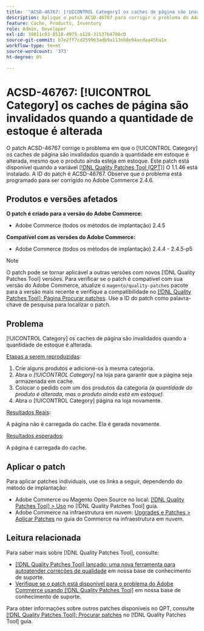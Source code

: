 ```yaml
---
title: '"ACSD-46767: [!UICONTROL Category] os caches de página são invalidados quando a quantidade de estoque é alterada'
description: Aplique o patch ACSD-46767 para corrigir o problema do Adobe Commerce em que o [!UICONTROL Category] os caches de página são invalidados quando a quantidade em estoque é alterada, mesmo que o produto ainda esteja em estoque.
feature: Cache, Products, Inventory
role: Admin, Developer
exl-id: 39811c03-8518-4975-a128-31537b4706c0
source-git-commit: b7e2ff7cd259963adb9a113eb8e94acdaa45ba1e
workflow-type: tm+mt
source-wordcount: '373'
ht-degree: 0%

---
```


# ACSD-46767: [!UICONTROL Category] os caches de página são invalidados quando a quantidade de estoque é alterada

O patch ACSD-46767 corrige o problema em que o [!UICONTROL Category] os caches de página são invalidados quando a quantidade em estoque é alterada, mesmo que o produto ainda esteja em estoque. Este patch está disponível quando a variável [[!DNL Quality Patches Tool (QPT)]](/help/announcements/adobe-commerce-announcements/magento-quality-patches-released-new-tool-to-self-serve-quality-patches.md) O 1.1.46 está instalado. A ID do patch é ACSD-46767. Observe que o problema está programado para ser corrigido no Adobe Commerce 2.4.6.

## Produtos e versões afetados

**O patch é criado para a versão do Adobe Commerce:**

* Adobe Commerce (todos os métodos de implantação) 2.4.5

**Compatível com as versões do Adobe Commerce:**

* Adobe Commerce (todos os métodos de implantação) 2.4.4 - 2.4.5-p5

>[!NOTE]
>
>O patch pode se tornar aplicável a outras versões com novos [!DNL Quality Patches Tool] versões. Para verificar se o patch é compatível com sua versão do Adobe Commerce, atualize o `magento/quality-patches` pacote para a versão mais recente e verifique a compatibilidade no [[!DNL Quality Patches Tool]: Página Procurar patches](https://experienceleague.adobe.com/tools/commerce-quality-patches/index.html). Use a ID do patch como palavra-chave de pesquisa para localizar o patch.

## Problema

[!UICONTROL Category] os caches de página são invalidados quando a quantidade de estoque é alterada.

<u>Etapas a serem reproduzidas</u>:

1. Crie alguns produtos e adicione-os à mesma categoria.
1. Abra o *[!UICONTROL Category]* na loja para garantir que a página seja armazenada em cache.
1. Colocar o pedido com um dos produtos da categoria *(a quantidade do produto é alterada, mas o produto ainda está em estoque)*.
1. Abra o [!UICONTROL Category] página na loja novamente.

<u>Resultados Reais</u>:

A página não é carregada do cache. Ela é gerada novamente.

<u>Resultados esperados</u>:

A página é carregada do cache.

## Aplicar o patch

Para aplicar patches individuais, use os links a seguir, dependendo do método de implantação:

* Adobe Commerce ou Magento Open Source no local: [[!DNL Quality Patches Tool] > Uso](https://experienceleague.adobe.com/docs/commerce-operations/tools/quality-patches-tool/usage.html) no [!DNL Quality Patches Tool] guia.
* Adobe Commerce na infraestrutura em nuvem: [Upgrades e Patches > Aplicar Patches](https://experienceleague.adobe.com/docs/commerce-cloud-service/user-guide/develop/upgrade/apply-patches.html) no guia do Commerce na infraestrutura em nuvem.

## Leitura relacionada

Para saber mais sobre [!DNL Quality Patches Tool], consulte:

* [[!DNL Quality Patches Tool] lançado: uma nova ferramenta para autoatender correções de qualidade](/help/announcements/adobe-commerce-announcements/magento-quality-patches-released-new-tool-to-self-serve-quality-patches.md) em nossa base de conhecimento de suporte.
* [Verifique se o patch está disponível para o problema do Adobe Commerce usando [!DNL Quality Patches Tool]](/help/support-tools/patches-available-in-qpt-tool/check-patch-for-magento-issue-with-magento-quality-patches.md) em nossa base de conhecimento de suporte.

Para obter informações sobre outros patches disponíveis no QPT, consulte [[!DNL Quality Patches Tool]: Procurar patches](https://experienceleague.adobe.com/tools/commerce-quality-patches/index.html) no [!DNL Quality Patches Tool] guia.
